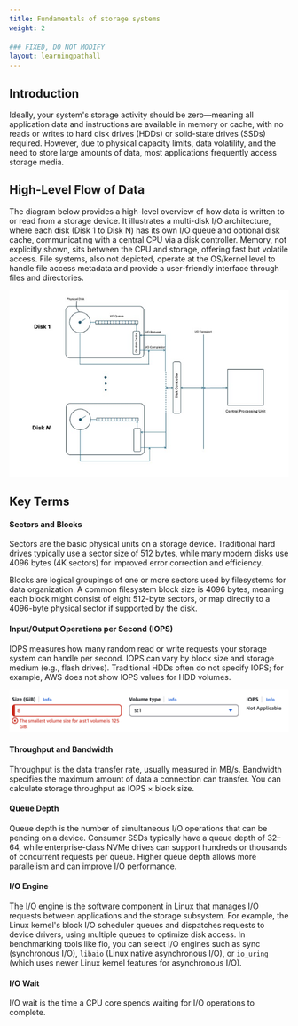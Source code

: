 ```yaml
---
title: Fundamentals of storage systems
weight: 2

### FIXED, DO NOT MODIFY
layout: learningpathall
---
```


## Introduction

Ideally, your system's storage activity should be zero—meaning all application data and instructions are available in memory or cache, with no reads or writes to hard disk drives (HDDs) or solid-state drives (SSDs) required. However, due to physical capacity limits, data volatility, and the need to store large amounts of data, most applications frequently access storage media.

## High-Level Flow of Data

The diagram below provides a high-level overview of how data is written to or read from a storage device. It illustrates a multi-disk I/O architecture, where each disk (Disk 1 to Disk N) has its own I/O queue and optional disk cache, communicating with a central CPU via a disk controller. Memory, not explicitly shown, sits between the CPU and storage, offering fast but volatile access. File systems, also not depicted, operate at the OS/kernel level to handle file access metadata and provide a user-friendly interface through files and directories.

![disk i/o](./diskio.jpeg)

## Key Terms

#### Sectors and Blocks

Sectors are the basic physical units on a storage device. Traditional hard drives typically use a sector size of 512 bytes, while many modern disks use 4096 bytes (4K sectors) for improved error correction and efficiency.

Blocks are logical groupings of one or more sectors used by filesystems for data organization. A common filesystem block size is 4096 bytes, meaning each block might consist of eight 512-byte sectors, or map directly to a 4096-byte physical sector if supported by the disk.

#### Input/Output Operations per Second (IOPS)

IOPS measures how many random read or write requests your storage system can handle per second. IOPS can vary by block size and storage medium (e.g., flash drives). Traditional HDDs often do not specify IOPS; for example, AWS does not show IOPS values for HDD volumes.

![iops_hdd](./IOPS.png)

#### Throughput and Bandwidth

Throughput is the data transfer rate, usually measured in MB/s. Bandwidth specifies the maximum amount of data a connection can transfer. You can calculate storage throughput as IOPS × block size.

#### Queue Depth

Queue depth is the number of simultaneous I/O operations that can be pending on a device. Consumer SSDs typically have a queue depth of 32–64, while enterprise-class NVMe drives can support hundreds or thousands of concurrent requests per queue. Higher queue depth allows more parallelism and can improve I/O performance.

#### I/O Engine

The I/O engine is the software component in Linux that manages I/O requests between applications and the storage subsystem. For example, the Linux kernel's block I/O scheduler queues and dispatches requests to device drivers, using multiple queues to optimize disk access. In benchmarking tools like fio, you can select I/O engines such as sync (synchronous I/O), `libaio` (Linux native asynchronous I/O), or `io_uring` (which uses newer Linux kernel features for asynchronous I/O).

#### I/O Wait

I/O wait is the time a CPU core spends waiting for I/O operations to complete.
